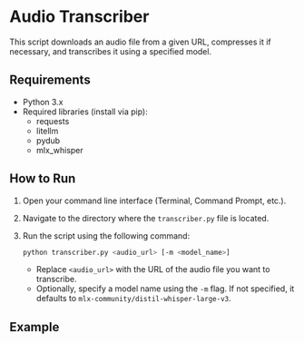 # Audio Transcriber

This script downloads an audio file from a given URL, compresses it if necessary, and transcribes it using a specified model.

## Requirements

- Python 3.x
- Required libraries (install via pip):
  - requests
  - litellm
  - pydub
  - mlx_whisper

## How to Run

1. Open your command line interface (Terminal, Command Prompt, etc.).
2. Navigate to the directory where the `transcriber.py` file is located.
3. Run the script using the following command:

   ```bash
   python transcriber.py <audio_url> [-m <model_name>]
   ```

   - Replace `<audio_url>` with the URL of the audio file you want to transcribe.
   - Optionally, specify a model name using the `-m` flag. If not specified, it defaults to `mlx-community/distil-whisper-large-v3`.

## Example

